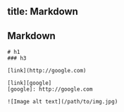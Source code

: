 title: Markdown
----

## Markdown

    # h1
    ### h3

    [link](http://google.com)

    [link][google]
    [google]: http://google.com

    ![Image alt text](/path/to/img.jpg)
